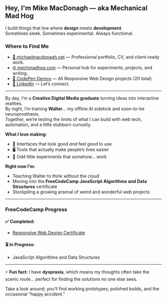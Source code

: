 ## Hey, I'm Mike MacDonagh — aka **Mechanical Mad Hog**

I build things that live where **design** meets **development**.  
Sometimes sleek. Sometimes experimental. Always functional.  

### Where to Find Me
- [💼 michaelmacdonagh.net](https://michaelmacdonagh.net) — Professional portfolio, CV, and client-ready work.   
- [🌐 mechmadhog.com](https://mechmadhog.com) — Personal hub for experiments, projects, and writing.  
- [🧪 CodePen Demos](https://codepen.io/collection/OyNaGb) — All Responsive Web Design projects (20 total).  
- [🔗 LinkedIn](https://www.linkedin.com/in/michaelmacdonagh/) — Let’s connect.  

---

By day, I’m a **Creative Digital Media graduate** turning ideas into interactive realities.  
By night, I’m training **Walter**... my offline AI sidekick and soon-to-be neuroprosthesis.  
Together, we’re testing the limits of what I can build with web tech, automation, and a little stubborn curiosity.  

**What I love making:**  
- 🎨 Interfaces that look good *and* feel good to use  
- 🖥️ Tools that actually make people’s lives easier  
- 🔧 Odd little experiments that somehow… work  

**Right now I’m:**  
- Teaching Walter to think without the cloud  
- Moving into the **FreeCodeCamp JavaScript Algorithms and Data Structures** certificate  
- Stockpiling a growing arsenal of weird and wonderful web projects  

---

### FreeCodeCamp Progress

#### ✅ Completed:
- [Responsive Web Design Certificate](https://www.freecodecamp.org/certification/mechmadhog/responsive-web-design)

#### ⏳ In Progress:
-  JavaScript Algorithms and Data Structures  

---

⚡ **Fun fact**: I have **dyspraxia**, which means my thoughts often take the scenic route… perfect for finding the solutions no one else sees.  

Take a look around; you’ll find working prototypes, polished builds, and the occasional “happy accident.”  

